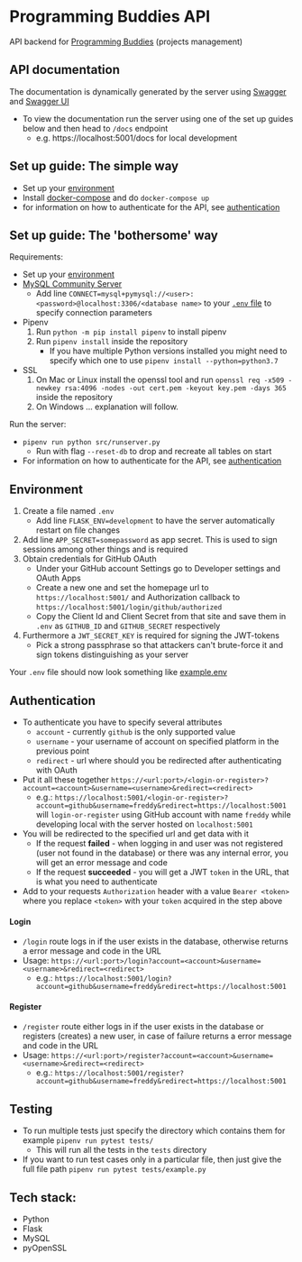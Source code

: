 # Programming Buddies API

API backend for [Programming Buddies](https://github.com/ProgrammingBuddies/programmingbuddies-ui) (projects management)

## API documentation
The documentation is dynamically generated by the server using [Swagger](https://swagger.io) and [Swagger UI](https://swagger.io/tools/swagger-ui/)
- To view the documentation run the server using one of the set up guides below and then head to `/docs` endpoint
    - e.g. https://localhost:5001/docs for local development

## Set up guide: The simple way

- Set up your [environment](#environment)
- Install [docker-compose](https://docs.docker.com/compose/install/) and do `docker-compose up`
- for information on how to authenticate for the API, see [authentication](#authentication)

## Set up guide: The 'bothersome' way

Requirements:

- Set up your [environment](#environment)
- [MySQL Community Server](`https://dev.mysql.com/downloads/mysql/`)
    - Add line `CONNECT=mysql+pymysql://<user>:<password>@localhost:3306/<database name>` to your [`.env` file](#environment) to specify connection parameters
- Pipenv
    1. Run `python -m pip install pipenv` to install pipenv
    2. Run `pipenv install` inside the repository
        - If you have multiple Python versions installed you might need to specify which one to use `pipenv install --python=python3.7`
- SSL
    1. On Mac or Linux install the openssl tool and run `openssl req -x509 -newkey rsa:4096 -nodes -out cert.pem -keyout key.pem -days 365` inside the repository
    2. On Windows ... explanation will follow.

Run the server:
- `pipenv run python src/runserver.py`
    - Run with flag `--reset-db` to drop and recreate all tables on start
- For information on how to authenticate for the API, see [authentication](#authentication)

## Environment

1. Create a file named `.env`
    - Add line `FLASK_ENV=development` to have the server automatically restart on file changes
2. Add line `APP_SECRET=somepassword` as app secret. This is used to sign sessions among other things and is required
3. Obtain credentials for GitHub OAuth
    - Under your GitHub account Settings go to Developer settings and OAuth Apps
    - Create a new one and set the homepage url to `https://localhost:5001/` and Authorization callback to `https://localhost:5001/login/github/authorized`
    - Copy the Client Id and Client Secret from that site and save them in `.env` as `GITHUB_ID` and `GITHUB_SECRET` respectively
4. Furthermore a `JWT_SECRET_KEY` is required for signing the JWT-tokens
    - Pick a strong passphrase so that attackers can't brute-force it and sign tokens distinguishing as your server

Your `.env` file should now look something like [example.env](https://github.com/ProgrammingBuddies/programmingbuddies-api/blob/develop/example.env)

## Authentication
- To authenticate you have to specify several attributes
    - `account` - currently `github` is the only supported value
    - `username` - your username of account on specified platform in the previous point
    - `redirect` - url where should you be redirected after authenticating with OAuth
- Put it all these together `https://<url:port>/<login-or-register>?account=<account>&username=<username>&redirect=<redirect>`
    - e.g.: `https://localhost:5001/<login-or-register>?account=github&username=freddy&redirect=https://localhost:5001` will `login-or-register` using GitHub account with name `freddy` while developing local with the server hosted on `localhost:5001`
- You will be redirected to the specified url and get data with it
    - If the request **failed** - when logging in and user was not registered (user not found in the database) or there was any internal error, you will get an error message and code
    - If the request **succeeded** - you will get a JWT `token` in the URL, that is what you need to authenticate
- Add to your requests `Authorization` header with a value `Bearer <token>` where you replace `<token>` with your `token` acquired in the step above
#### Login
- `/login` route logs in if the user exists in the database, otherwise returns a error message and code in the URL
- Usage: `https://<url:port>/login?account=<account>&username=<username>&redirect=<redirect>`
    - e.g.: `https://localhost:5001/login?account=github&username=freddy&redirect=https://localhost:5001`

#### Register
- `/register` route either logs in if the user exists in the database or registers (creates) a new user, in case of failure returns a error message and code in the URL
- Usage: `https://<url:port>/register?account=<account>&username=<username>&redirect=<redirect>`
    - e.g.: `https://localhost:5001/register?account=github&username=freddy&redirect=https://localhost:5001`

## Testing

- To run multiple tests just specify the directory which contains them for example `pipenv run pytest tests/`
    - This will run all the tests in the `tests` directory
- If you want to run test cases only in a particular file, then just give the full file path `pipenv run pytest tests/example.py`

## Tech stack:

- Python
- Flask
- MySQL
- pyOpenSSL
